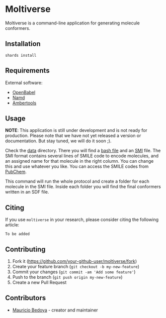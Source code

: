 # Moltiverse

Moltiverse is a command-line application for generating molecule conformers.

## Installation

```
shards install
```

## Requirements
External software:
- [OpenBabel](https://openbabel.org)
- [Namd](https://www.ks.uiuc.edu/Research/namd/)
- [Ambertools](https://ambermd.org/AmberTools.php)

## Usage

**NOTE**: This application is still under development and is not ready for production. 
Please note that we have not yet released a version or documentation. But stay tuned, we will do it soon ;).

Check the [data](/data) directory. There you will find a [bash file](/data/run.sh) and an [SMI](/data/molecules.smi) file. The SMI format contains several lines of SMILE code to encode molecules, and an assigned name for that molecule in the right column. You can change this and use whatever you like.
You can access the SMILE codes from [PubChem](https://pubchem.ncbi.nlm.nih.gov/).

This command will run the whole protocol and create a folder for each molecule in the SMI file. Inside each folder you will find the final conformers written in an SDF file.

## Citing

If you use `moltiverse` in your research, please consider citing the
following article:

    To be added


## Contributing

1. Fork it (<https://github.com/your-github-user/moltiverse/fork>)
2. Create your feature branch (`git checkout -b my-new-feature`)
3. Commit your changes (`git commit -am 'Add some feature'`)
4. Push to the branch (`git push origin my-new-feature`)
5. Create a new Pull Request

## Contributors

- [Mauricio Bedoya](https://github.com/your-github-user) - creator and maintainer
